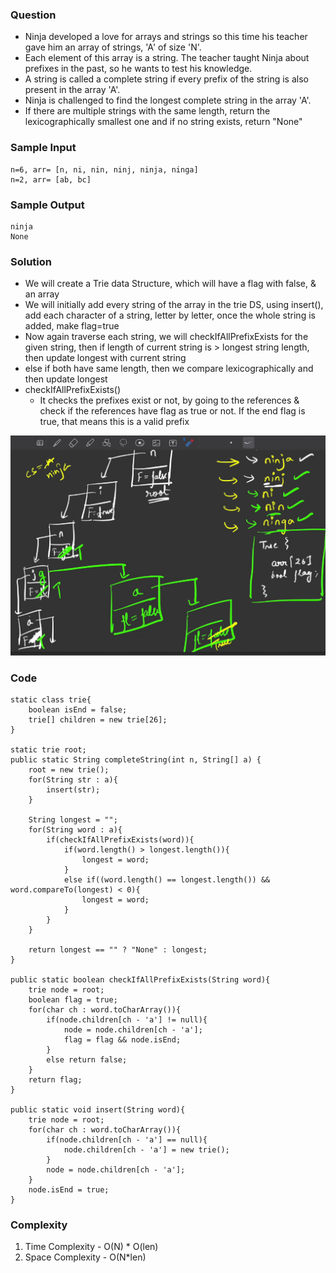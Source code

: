 ### Question
- Ninja developed a love for arrays and strings so this time his teacher gave him an array of strings, 'A' of size 'N'.
- Each element of this array is a string. The teacher taught Ninja about prefixes in the past, so he wants to test his knowledge.
- A string is called a complete string if every prefix of the string is also present in the array 'A'.
- Ninja is challenged to find the longest complete string in the array 'A'. 
- If there are multiple strings with the same length, return the lexicographically smallest one and if no string exists, return "None"

### Sample Input
    n=6, arr= [n, ni, nin, ninj, ninja, ninga]
    n=2, arr= [ab, bc]

### Sample Output
    ninja
    None

### Solution
- We will create a Trie data Structure, which will have a flag with false, & an array
- We will initially add every string of the array in the trie DS, using insert(), add each character of a string, letter by letter, once the whole string is added, make flag=true
- Now again traverse each string, we will checkIfAllPrefixExists for the given string, then if length of current string is > longest string length, then update longest with current string
- else if both have same length, then we compare lexicographically and then update longest
- checkIfAllPrefixExists()
  - It checks the prefixes exist or not, by going to the references & check if the references have flag as true or not. If the end flag is true, that means this is a valid prefix

![img.png](img.png)

### Code
    static class trie{
        boolean isEnd = false;
        trie[] children = new trie[26];
    }

    static trie root;
    public static String completeString(int n, String[] a) {
        root = new trie();
        for(String str : a){
            insert(str);
        }

        String longest = "";
        for(String word : a){
            if(checkIfAllPrefixExists(word)){
                if(word.length() > longest.length()){
                    longest = word;
                }
                else if((word.length() == longest.length()) && word.compareTo(longest) < 0){
                    longest = word;
                }
            }
        }

        return longest == "" ? "None" : longest;
    }

    public static boolean checkIfAllPrefixExists(String word){
        trie node = root;
        boolean flag = true;
        for(char ch : word.toCharArray()){
            if(node.children[ch - 'a'] != null){
                node = node.children[ch - 'a'];
                flag = flag && node.isEnd;
            }
            else return false;
        }
        return flag;
    }

    public static void insert(String word){
        trie node = root;
        for(char ch : word.toCharArray()){
            if(node.children[ch - 'a'] == null){
                node.children[ch - 'a'] = new trie();
            }
            node = node.children[ch - 'a'];
        }
        node.isEnd = true;
    }

### Complexity
1. Time Complexity - O(N) * O(len)
2. Space Complexity - O(N*len)